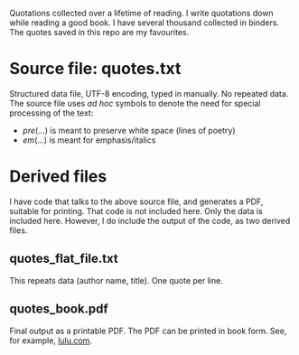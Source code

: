 Quotations collected over a lifetime of reading.
I write quotations down while reading a good book.
I have several thousand collected in binders.
The quotes saved in this repo are my favourites.

# Source file: quotes.txt 
Structured data file, UTF-8 encoding, typed in manually.
No repeated data.
The source file uses *ad hoc* symbols to denote the need for special processing of the text:
- *pre*(...) is meant to preserve white space (lines of poetry)
- *em*(...) is meant for emphasis/italics

# Derived files

I have code that talks to the above source file, and generates a PDF, suitable for printing.
That code is not included here. Only the data is included here. 
However, I do include the output of the code, as two derived files.

## quotes_flat_file.txt 
This repeats data (author name, title). One quote per line.

## quotes_book.pdf
Final output as a printable PDF.
The PDF can be printed in book form.
See, for example, [lulu.com](https://www.lulu.com/en/us/shop/john-ohanley/and-i-quote/hardcover/product-1jw5jmgp.html).
 

